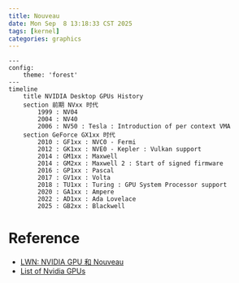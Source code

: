```yaml
---
title: Nouveau
date: Mon Sep  8 13:18:33 CST 2025
tags: [kernel]
categories: graphics
---
```


```mermaid
---
config:
    theme: 'forest'
---
timeline
    title NVIDIA Desktop GPUs History
    section 前期 NVxx 时代
        1999 : NV04
        2004 : NV40
        2006 : NV50 : Tesla : Introduction of per context VMA
    section GeForce GX1xx 时代
        2010 : GF1xx : NVC0 - Fermi
        2012 : GK1xx : NVE0 - Kepler : Vulkan support
        2014 : GM1xx : Maxwell
        2014 : GM2xx : Maxwell 2 : Start of signed firmware
        2016 : GP1xx : Pascal
        2017 : GV1xx : Volta
        2018 : TU1xx : Turing : GPU System Processor support
        2020 : GA1xx : Ampere
        2022 : AD1xx : Ada Lovelace
        2025 : GB2xx : Blackwell
```
<!--more-->

# Reference

- [LWN: NVIDIA GPU 和 Nouveau](https://blog.csdn.net/Linux_Everything/article/details/127780944)
- [List of Nvidia GPUs](https://en.wikipedia.org/wiki/List_of_Nvidia_graphics_processing_units)
